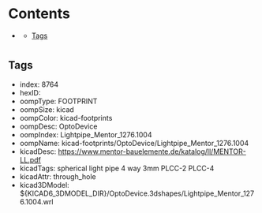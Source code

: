 



Contents
========

* [](#)
	* [Tags](#tags)

# 

## Tags

- index: 8764
- hexID: 
- oompType: FOOTPRINT
- oompSize: kicad
- oompColor: kicad-footprints
- oompDesc: OptoDevice
- oompIndex: Lightpipe_Mentor_1276.1004
- oompName: kicad-footprints/OptoDevice/Lightpipe_Mentor_1276.1004
- kicadDesc: https://www.mentor-bauelemente.de/katalog/ll/MENTOR-LL.pdf
- kicadTags: spherical light pipe 4 way 3mm PLCC-2 PLCC-4
- kicadAttr: through_hole
- kicad3DModel: ${KICAD6_3DMODEL_DIR}/OptoDevice.3dshapes/Lightpipe_Mentor_1276.1004.wrl
